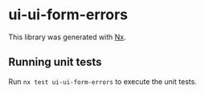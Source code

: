# ui-ui-form-errors

This library was generated with [Nx](https://nx.dev).

## Running unit tests

Run `nx test ui-ui-form-errors` to execute the unit tests.
